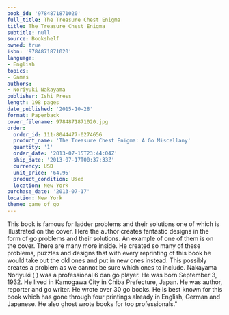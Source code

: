 ```yaml
---
book_id: '9784871871020'
full_title: The Treasure Chest Enigma
title: The Treasure Chest Enigma
subtitle: null
source: Bookshelf
owned: true
isbn: '9784871871020'
language:
- English
topics:
- Games
authors:
- Noriyuki Nakayama
publisher: Ishi Press
length: 198 pages
date_published: '2015-10-28'
format: Paperback
cover_filename: 9784871871020.jpg
order:
  order_id: 111-8044477-0274656
  product_name: 'The Treasure Chest Enigma: A Go Miscellany'
  quantity: '1'
  order_date: '2013-07-15T23:44:04Z'
  ship_date: '2013-07-17T00:37:33Z'
  currency: USD
  unit_price: '64.95'
  product_condition: Used
  location: New York
purchase_date: '2013-07-17'
location: New York
theme: game of go
---
```

This book is famous for ladder problems and their solutions one of which is illustrated on the cover. Here the author creates fantastic designs in the form of go problems and their solutions. An example of one of them is on the cover. There are many more inside. He created so many of these problems, puzzles and designs that with every reprinting of this book he would take out the old ones and put in new ones instead. This possibly creates a problem as we cannot be sure which ones to include. Nakayama Noriyuki ( ) was a professional 6 dan go player. He was born September 3, 1932. He lived in Kamogawa City in Chiba Prefecture, Japan. He was author, reporter and go writer. He wrote over 30 go books. He is best known for this book which has gone through four printings already in English, German and Japanese. He also ghost wrote books for top professionals."
